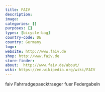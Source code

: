 ```yaml
---
title: FAIV
description:
image:
categories: []
purposes: []
types: [bicycle-bag]
country-code: DE
country: Germany
logo:
website: http://www.faiv.de
shop: http://www.faiv.de
store-finder:
about:  http://www.faiv.de/about/
wiki: https://en.wikipedia.org/wiki/FAIV
---
```

faiv Fahrradgepaecktraeger fuer Federgabeln
